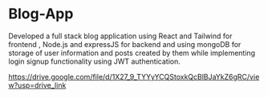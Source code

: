 # Blog-App
Developed a full stack blog application using React and Tailwind for frontend , Node.js and expressJS for backend and using mongoDB for storage of user information and posts created by them while implementing login signup functionality using JWT authentication.

https://drive.google.com/file/d/1X27_9_TYYyYCQStoxkQcBlBJaYkZ6gRC/view?usp=drive_link
